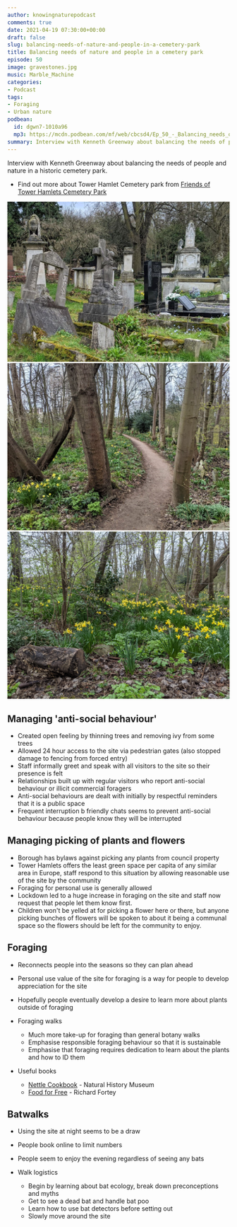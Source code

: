```yaml
---
author: knowingnaturepodcast
comments: true
date: 2021-04-19 07:30:00+00:00
draft: false
slug: balancing-needs-of-nature-and-people-in-a-cemetery-park
title: Balancing needs of nature and people in a cemetery park
episode: 50
image: gravestones.jpg
music: Marble_Machine
categories:
- Podcast
tags:
- Foraging
- Urban nature
podbean:
  id: dgwn7-1010a96
  mp3: https://mcdn.podbean.com/mf/web/cbcsd4/Ep_50_-_Balancing_needs_of_nature_and_people_in_a_cemetery_park86xwj.mp3
summary: Interview with Kenneth Greenway about balancing the needs of people and nature in a historic cemetery park. We discuss managing responsible foraging and anti-social behaviour in a public space.
---
```


Interview with Kenneth Greenway about balancing the needs of people and nature
in a historic cemetery park.

  * Find out more about Tower Hamlet Cemetery park from [Friends of Tower Hamlets Cemetery Park](https://fothcp.org/)

  ![The park continues to look after the graves on the site, which includes several listed monuments.](gravestones.jpg)
  ![The site is managed to be a mosaic of habitats, with an emphasis of keeping a feeling of openness.](trail.jpg)
  ![Community groups have contributed to spring bulb planting across the site.](yellow-flowers.jpg)

## Managing 'anti-social behaviour'

  * Created open feeling by thinning trees and removing ivy from some trees
  * Allowed 24 hour access to the site via pedestrian gates (also stopped damage to fencing from forced entry)
  * Staff informally greet and speak with all visitors to the site so their presence is felt
  * Relationships built up with regular visitors who report anti-social behaviour or illicit commercial foragers
  * Anti-social behaviours are dealt with initially by respectful reminders that it is a public space
  * Frequent interruption b friendly chats seems to prevent anti-social behaviour because people know they will be interrupted

## Managing picking of plants and flowers

  * Borough has bylaws against picking any plants from council property
  * Tower Hamlets offers the least green space per capita of any similar area in Europe, staff respond to this situation by allowing reasonable use of the site by the community
  * Foraging for personal use is generally allowed
  * Lockdown led to a huge increase in foraging on the site and staff now request that people let them know first.
  * Children won't be yelled at for picking a flower here or there, but anyone picking bunches of flowers will be spoken to about it being a communal space so the flowers should be left for the community to enjoy.

## Foraging

  * Reconnects people into the seasons so they can plan ahead
  * Personal use value of the site for foraging is a way for people to develop appreciation for the site
  * Hopefully people eventually develop a desire to learn more about plants outside of foraging

  * Foraging walks
    * Much more take-up for foraging than general botany walks
    * Emphasise responsible foraging behaviour so that it is sustainable
    * Emphasise that foraging requires dedication to learn about the plants and how to ID them

  * Useful books
    * [Nettle Cookbook](https://books.google.co.uk/books/about/Nettle_Cookbook.html?id=afnMrQEACAAJ&redir_esc=y) \- Natural History Museum
    * [Food for Free](https://richardmabey.co.uk/food-for-free/) \- Richard Fortey

## Batwalks

  * Using the site at night seems to be a draw
  * People book online to limit numbers
  * People seem to enjoy the evening regardless of seeing any bats

  * Walk logistics
    * Begin by learning about bat ecology, break down preconceptions and myths
    * Get to see a dead bat and handle bat poo
    * Learn how to use bat detectors before setting out
    * Slowly move around the site

